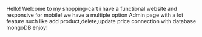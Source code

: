Hello!
Welcome to my shopping-cart
i have a functional website and responsive for mobile!
we have a multiple option 
Admin page with a lot feature such like add product,delete,update price
connection with database mongoDB
enjoy!
